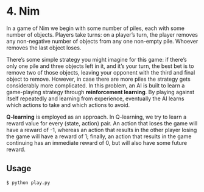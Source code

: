 # 4. Nim

In a game of Nim we begin with some number of piles, each with some number of objects. Players take turns: on a player’s turn, the player removes any non-negative number of objects from any one non-empty pile. Whoever removes the last object loses.

There’s some simple strategy you might imagine for this game: if there’s only one pile and three objects left in it, and it’s your turn, the best bet is to remove two of those objects, leaving your opponent with the third and final object to remove. However, in case there are more piles the strategy gets considerably more complicated. 
In this problem, an AI is built to learn a game-playing strategy through **reinforcement learning**. By playing against itself repeatedly and learning from experience, eventually the AI learns which actions to take and which actions to avoid.

**Q-learning** is employed as an approach. In Q-learning, we try to learn a reward value for every (state, action) pair. An action that loses the game will have a reward of -1, whereas an action that results in the other player losing the game will have a reward of 1; finally, an action that results in the game continuing has an immediate reward of 0, but will also have some future reward.

## Usage

`$ python play.py`
